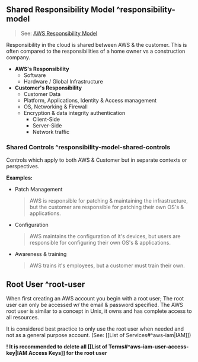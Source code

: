 ## Shared Responsibility Model ^responsibility-model

> See: [AWS Responsibility Model](https://aws.amazon.com/compliance/shared-responsibility-model/)

Responsibility in the cloud is shared between AWS & the customer. This is often compared to the responsibilities of a home owner vs a construction company.

- **AWS's Responsibility**
  - Software
  - Hardware / Global Infrastructure
- **Customer's Responsibility**
  - Customer Data
  - Platform, Applications, Identity & Access management
  - OS, Networking & Firewall
  - Encryption & data integrity authentication
    - Client-Side
    - Server-Side
    - Network traffic

### Shared Controls ^responsibility-model-shared-controls

Controls which apply to both AWS & Customer but in separate contexts or perspectives.

**Examples:**

- Patch Management
  > AWS is responsible for patching & maintaining the infrastructure, but the customer are responsible for patching their own OS's & applications.
- Configuration
  > AWS maintains the configuration of it's devices, but users are responsible for configuring their own OS's & applications.
- Awareness & training
  > AWS trains it's employees, but a customer must train their own.

## Root User ^root-user

When first creating an AWS account you begin with a root user; The root user can only be accessed w/ the email & password specified. The AWS root user is similar to a concept in Unix, it owns and has complete access to all resources.

It is considered best practice to only use the root user when needed and not as a general purpose account. (See: [[List of Services#^aws-iam|IAM]])

<b class="highlight">! It is recommended to delete all [[List of Terms#^aws-iam-user-access-key|IAM Access Keys]] for the root user</b>
